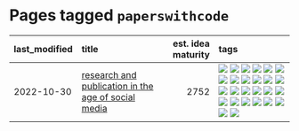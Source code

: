 # Pages tagged `paperswithcode`

|last_modified|title|est. idea maturity|tags
|:---|:---|---:|:---|
|2022-10-30|[research and publication in the age of social media](../research-and-social.md)|2752|[![](https://img.shields.io/badge/tag-arxiv-e6ab9)](../tags/arxiv.md) [![](https://img.shields.io/badge/tag-citation-abf295)](../tags/citation.md) [![](https://img.shields.io/badge/tag-corrections-97a75e)](../tags/corrections.md) [![](https://img.shields.io/badge/tag-credit-29349d)](../tags/credit.md) [![](https://img.shields.io/badge/tag-curation-50c04b)](../tags/curation.md) [![](https://img.shields.io/badge/tag-discoverability-4072a1)](../tags/discoverability.md) [![](https://img.shields.io/badge/tag-discussion-7c795e)](../tags/discussion.md) [![](https://img.shields.io/badge/tag-feed-95bed6)](../tags/feed.md) [![](https://img.shields.io/badge/tag-git-1743a)](../tags/git.md) [![](https://img.shields.io/badge/tag-git-1743a)](../tags/git.md) [![](https://img.shields.io/badge/tag-historyofscience-c92725)](../tags/historyofscience.md) [![](https://img.shields.io/badge/tag-mastodon-43d799)](../tags/mastodon.md) [![](https://img.shields.io/badge/tag-openreview-d548d8)](../tags/openreview.md) [![](https://img.shields.io/badge/tag-paperswithcode-98b52b)](../tags/paperswithcode.md) [![](https://img.shields.io/badge/tag-platform-7fe3bd)](../tags/platform.md) [![](https://img.shields.io/badge/tag-publication-3f9741)](../tags/publication.md) [![](https://img.shields.io/badge/tag-reproducibility-1dc0d1)](../tags/reproducibility.md) [![](https://img.shields.io/badge/tag-research-4d5a4)](../tags/research.md) [![](https://img.shields.io/badge/tag-retractions-e168be)](../tags/retractions.md) [![](https://img.shields.io/badge/tag-search-96f12e)](../tags/search.md) [![](https://img.shields.io/badge/tag-socialmedia-5e378d)](../tags/socialmedia.md) [![](https://img.shields.io/badge/tag-stackoverflow-394ee4)](../tags/stackoverflow.md) [![](https://img.shields.io/badge/tag-subscription-cc5ed7)](../tags/subscription.md) [![](https://img.shields.io/badge/tag-transparency-dd597e)](../tags/transparency.md) [![](https://img.shields.io/badge/tag-twitter-e8ae48)](../tags/twitter.md) [![](https://img.shields.io/badge/tag-validation-b5ec2c)](../tags/validation.md)|
